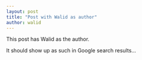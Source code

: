 ```yaml
---
layout: post
title: "Post with Walid as author"
author: walid
---
```


This post has Walid as the author.

It should show up as such in Google search results...
